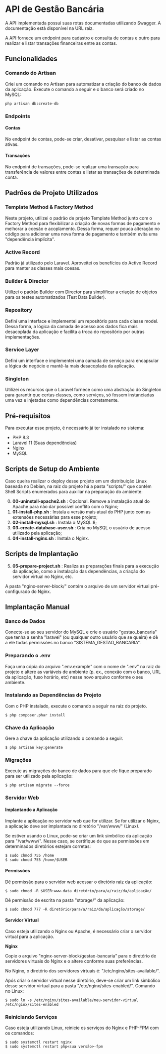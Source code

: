 # API de Gestão Bancária

A API implementada possui suas rotas documentadas utilizando Swagger.
A documentação está disponível na URL raiz.

A API fornece um endpoint para cadastro e consulta de contas e outro para realizar 
e listar transações financeiras entre as contas.

## Funcionalidades

### Comando do Artisan
Criei um comando no Artisan para automatizar a criação do banco de dados da 
aplicação. Execute o comando a seguir e o banco será criado no MySQL:

```
php artisan db:create-db
```

### Endpoints

#### Contas
No endpoint de contas, pode-se criar, desativar, pesquisar e listar as contas ativas.

#### Transações
No endpoint de transações, pode-se realizar uma transação para transferência de 
valores entre contas e listar as transações de determinada conta.


## Padrões de Projeto Utilizados

### Template Method & Factory Method
Neste projeto, utilizei o padrão de projeto Template Method junto com o 
Factory Method para flexibilizar a criação de novas formas de pagamento e 
melhorar a coesão e acoplamento. Dessa forma, requer pouca alteração 
no código para adicionar uma nova forma de pagamento e também evita uma 
"dependência implícita".

### Active Record
Padrão já utilizado pelo Laravel. Aproveitei os benefícios do Active Record para 
manter as classes mais coesas.

### Builder & Director
Utilizei o padrão Builder com Director para simplificar a criação de objetos para
os testes automatizados (Test Data Builder).

### Repository
Definí uma interface e implementei um repositório para cada classe model. 
Dessa forma, a lógica da camada de acesso aos dados fica mais desacoplada da
aplicação e facilita a troca do repositório por outras implementações.

### Service Layer
Definí um interface e implementei uma camada de serviço para encapsular a lógica
de negócio e mantê-la mais desacoplada da aplicação.

### Singleton
Utilizei os recursos que o Laravel fornece como uma abstração do Singleton para
garantir que certas classes, como serviços, só fossem instanciadas uma vez e 
injetadas como dependências corretamente.


## Pré-requisitos
Para executar esse projeto, é necessário já ter instalado no sistema:

* PHP 8.3
* Laravel 11 (Suas dependências)
* Nginx
* MySQL

## Scripts de Setup do Ambiente

Caso queira realizar o deploy desse projeto em um distribuição Linux baseada
no Debian, na raiz do projeto há a pasta "scripts/" que contém Shell Scripts 
enumerados para auxiliar na preparação do ambiente:

0. <b>00-uninstall-apache2.sh</b> : Opcional. Remove a instalação atual do Apache 
para não dar possível conflito com o Nginx;
1. <b>01-install-php.sh</b> : Instala a versão mais atual do PHP junto com as 
extensões necessárias para esse projeto;
2. <b>02-install-mysql.sh</b> : Instala o MySQL 8;
3. <b>03-create-database-user.sh</b> : Cria no MySQL o usuário de acesso 
utilizado pela aplicação;
4. <b>04-install-nginx.sh</b> : Instala o Nginx.

## Scripts de Implantação

5. <b>05-prepare-project.sh</b> : Realiza as preparações finais para a execução 
da aplicação, como a instalação das dependências, a criação do servidor virtual 
no Nginx, etc.

A pasta "nginx-server-block/" contém o arquivo de um servidor virtual 
pré-configurado do Nginx.

## Implantação Manual

### Banco de Dados
Conecte-se ao seu servidor do MySQL e crie o usuário "gestao_bancaria" que tenha 
a senha "laravel" (ou qualquer outro usuário que se queira) e dê a ele todas 
permissões no banco "SISTEMA_GESTAO_BANCARIA".


### Preparando o .env
Faça uma cópia do arquivo ".env.example" com o nome de ".env" na raiz do projeto 
e altere as variáveis de ambiente (p. ex., conexão com o banco, URL da aplicação, 
fuso horário, etc) nesse novo arquivo conforme o seu ambiente.


### Instalando as Dependências do Projeto
Com o PHP instalado, execute o comando a seguir na raiz do projeto.

```
$ php composer.phar install
```


### Chave da Aplicação
Gere a chave da aplicação utilizando o comando a seguir.

```
$ php artisan key:generate
```

### Migrações
Execute as migrações do banco de dados para que ele fique preparado para ser
utilizado pela aplicação:

```
$ php artisan migrate --force
```

### Servidor Web

#### Implantando a Aplicação
Implante a aplicação no servidor web que for utilizar.
Se for utilizar o Nginx, a aplicação deve ser implantada no diretório 
"/var/www/" (Linux). 

Se estiver usando o Linux, pode-se criar um link simbólico da aplicação para "/var/www/". 
Nesse caso, se certifique de que as permissões em determinados diretórios estejam 
corretas:

```
$ sudo chmod 755 /home
$ sudo chmod 755 /home/$USER
```

#### Permissões 
Dê permissão para o servidor web acessar o diretório raiz da aplicação:

```
$ sudo chmod -R $USER:www-data diretório/para/a/raiz/da/aplicação/
```

Dê permissão de escrita na pasta "storage/" da aplicação:
```
$ sudo chmod 777 -R diretório/para/a/raiz/da/aplicação/storage/
```

#### Servidor Virtual
Caso esteja utilizando o Nginx ou Apache, é necessário criar o servidor virtual
para a aplicação.

<b>Nginx</b>

Copie o arquivo "nginx-server-block/gestao-bancaria" para o diretório de servidores 
virtuais do Nginx e o altere conforme suas preferências.

No Nginx, o diretório dos servidores virtuais é: "/etc/nginx/sites-available/".

Após criar o servidor virtual nesse diretório, deve-se criar um link simbólico 
desse servidor virtual para a pasta "/etc/nginx/sites-enabled/". Comando no Linux:

```
$ sudo ln -s /etc/nginx/sites-available/meu-servidor-virtual /etc/nginx/sites-enabled
```

### Reiniciando Serviços
Caso esteja utilizando Linux, reinicie os serviços do Nginx e PHP-FPM com os comandos:

```
$ sudo systemctl restart nginx
$ sudo systemctl restart php<sua versão>-fpm
```